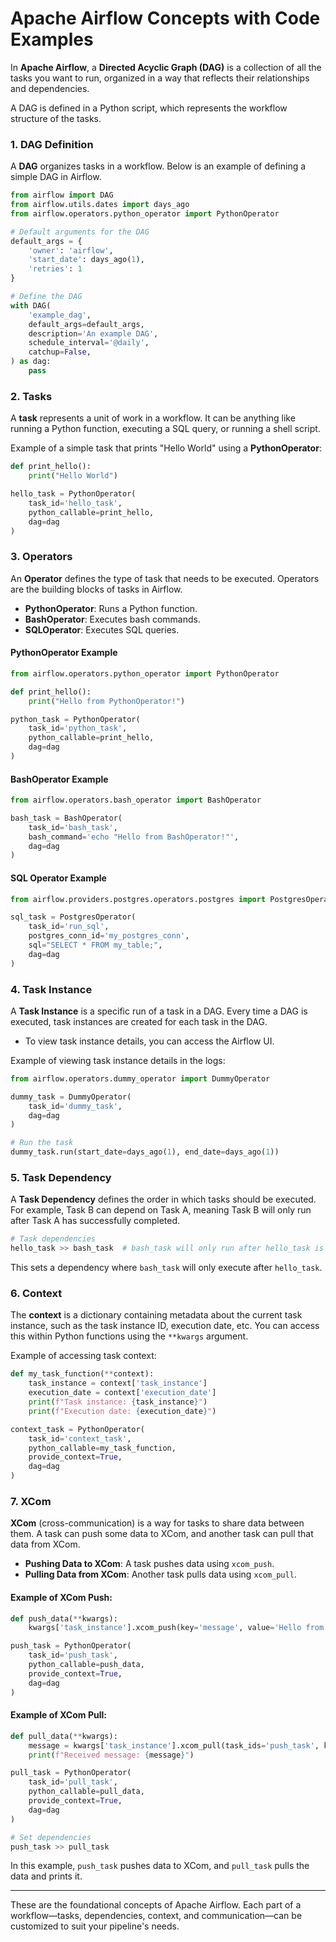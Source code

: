 # Apache Airflow Concepts with Code Examples

In **Apache Airflow**, a **Directed Acyclic Graph (DAG)** is a collection of all the tasks you want to run, organized in a way that reflects their relationships and dependencies.

A DAG is defined in a Python script, which represents the workflow structure of the tasks.

### 1. DAG Definition

A **DAG** organizes tasks in a workflow. Below is an example of defining a simple DAG in Airflow.

```python
from airflow import DAG
from airflow.utils.dates import days_ago
from airflow.operators.python_operator import PythonOperator

# Default arguments for the DAG
default_args = {
    'owner': 'airflow',
    'start_date': days_ago(1),
    'retries': 1
}

# Define the DAG
with DAG(
    'example_dag',
    default_args=default_args,
    description='An example DAG',
    schedule_interval='@daily',
    catchup=False,
) as dag:
    pass
```

### 2. Tasks

A **task** represents a unit of work in a workflow. It can be anything like running a Python function, executing a SQL query, or running a shell script.

Example of a simple task that prints "Hello World" using a **PythonOperator**:

```python
def print_hello():
    print("Hello World")

hello_task = PythonOperator(
    task_id='hello_task',
    python_callable=print_hello,
    dag=dag
)
```

### 3. Operators

An **Operator** defines the type of task that needs to be executed. Operators are the building blocks of tasks in Airflow.

- **PythonOperator**: Runs a Python function.
- **BashOperator**: Executes bash commands.
- **SQLOperator**: Executes SQL queries.

#### PythonOperator Example

```python
from airflow.operators.python_operator import PythonOperator

def print_hello():
    print("Hello from PythonOperator!")

python_task = PythonOperator(
    task_id='python_task',
    python_callable=print_hello,
    dag=dag
)
```

#### BashOperator Example

```python
from airflow.operators.bash_operator import BashOperator

bash_task = BashOperator(
    task_id='bash_task',
    bash_command='echo "Hello from BashOperator!"',
    dag=dag
)
```

#### SQL Operator Example

```python
from airflow.providers.postgres.operators.postgres import PostgresOperator

sql_task = PostgresOperator(
    task_id='run_sql',
    postgres_conn_id='my_postgres_conn',
    sql="SELECT * FROM my_table;",
    dag=dag
)
```

### 4. Task Instance

A **Task Instance** is a specific run of a task in a DAG. Every time a DAG is executed, task instances are created for each task in the DAG.

- To view task instance details, you can access the Airflow UI.

Example of viewing task instance details in the logs:

```python
from airflow.operators.dummy_operator import DummyOperator

dummy_task = DummyOperator(
    task_id='dummy_task',
    dag=dag
)

# Run the task
dummy_task.run(start_date=days_ago(1), end_date=days_ago(1))
```

### 5. Task Dependency

A **Task Dependency** defines the order in which tasks should be executed. For example, Task B can depend on Task A, meaning Task B will only run after Task A has successfully completed.

```python
# Task dependencies
hello_task >> bash_task  # bash_task will only run after hello_task is completed
```

This sets a dependency where `bash_task` will only execute after `hello_task`.

### 6. Context

The **context** is a dictionary containing metadata about the current task instance, such as the task instance ID, execution date, etc. You can access this within Python functions using the `**kwargs` argument.

Example of accessing task context:

```python
def my_task_function(**context):
    task_instance = context['task_instance']
    execution_date = context['execution_date']
    print(f"Task instance: {task_instance}")
    print(f"Execution date: {execution_date}")

context_task = PythonOperator(
    task_id='context_task',
    python_callable=my_task_function,
    provide_context=True,
    dag=dag
)
```

### 7. XCom

**XCom** (cross-communication) is a way for tasks to share data between them. A task can push some data to XCom, and another task can pull that data from XCom.

- **Pushing Data to XCom**: A task pushes data using `xcom_push`.
- **Pulling Data from XCom**: Another task pulls data using `xcom_pull`.

#### Example of XCom Push:

```python
def push_data(**kwargs):
    kwargs['task_instance'].xcom_push(key='message', value='Hello from Task A')

push_task = PythonOperator(
    task_id='push_task',
    python_callable=push_data,
    provide_context=True,
    dag=dag
)
```

#### Example of XCom Pull:

```python
def pull_data(**kwargs):
    message = kwargs['task_instance'].xcom_pull(task_ids='push_task', key='message')
    print(f"Received message: {message}")

pull_task = PythonOperator(
    task_id='pull_task',
    python_callable=pull_data,
    provide_context=True,
    dag=dag
)

# Set dependencies
push_task >> pull_task
```

In this example, `push_task` pushes data to XCom, and `pull_task` pulls the data and prints it.

---

These are the foundational concepts of Apache Airflow. Each part of a workflow—tasks, dependencies, context, and communication—can be customized to suit your pipeline's needs.